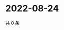 # 2022-08-24

共 0 条

<!-- BEGIN WEIBO -->
<!-- 最后更新时间 Wed Aug 24 2022 22:00:49 GMT+0800 (China Standard Time) -->

<!-- END WEIBO -->
